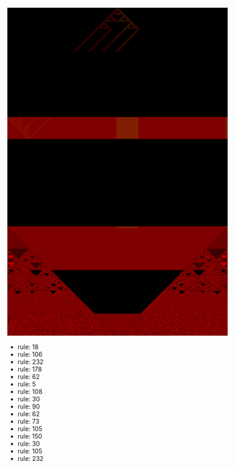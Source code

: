 ![photo](./output.png) 
 * rule: 18
* rule: 106
* rule: 232
* rule: 178
* rule: 62
* rule: 5
* rule: 108
* rule: 30
* rule: 90
* rule: 62
* rule: 73
* rule: 105
* rule: 150
* rule: 30
* rule: 105
* rule: 232
